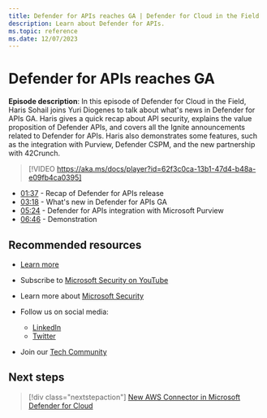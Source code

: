 ```yaml
---
title: Defender for APIs reaches GA | Defender for Cloud in the Field 
description: Learn about Defender for APIs.
ms.topic: reference
ms.date: 12/07/2023
---
```


# Defender for APIs reaches GA

**Episode description**: In this episode of Defender for Cloud in the Field, Haris Sohail joins Yuri Diogenes to talk about what's news in Defender for APIs GA. Haris gives a quick recap about API security, explains the value proposition of Defender APIs, and covers all the Ignite announcements related to Defender for APIs. Haris also demonstrates some features, such as the integration with Purview, Defender CSPM, and the new partnership with 42Crunch.

> [!VIDEO https://aka.ms/docs/player?id=62f3c0ca-13b1-47d4-b48a-e09fb4ca0395]

- [01:37](/shows/mdc-in-the-field/data-security#time=01m37s) - Recap of Defender for APIs release
- [03:18](/shows/mdc-in-the-field/data-security#time=03m18s) - What's new in Defender for APIs GA
- [05:24](/shows/mdc-in-the-field/data-security#time=05m24s) - Defender for APIs integration with Microsoft Purview
- [06:46](/shows/mdc-in-the-field/data-security#time=06m46s) - Demonstration

## Recommended resources

- [Learn more](https://techcommunity.microsoft.com/t5/microsoft-defender-for-cloud/announcing-microsoft-defender-for-cloud-capabilities-to-counter/ba-p/3876012)
- Subscribe to [Microsoft Security on YouTube](https://www.youtube.com/playlist?list=PL3ZTgFEc7LysiX4PfHhdJPR7S8mGO14YS)
- Learn more about [Microsoft Security](https://msft.it/6002T9HQY)

- Follow us on social media:

  - [LinkedIn](https://www.linkedin.com/showcase/microsoft-security/)
  - [Twitter](https://twitter.com/msftsecurity)

- Join our [Tech Community](https://aka.ms/SecurityTechCommunity)

## Next steps

> [!div class="nextstepaction"]
> [New AWS Connector in Microsoft Defender for Cloud](episode-one.md)
